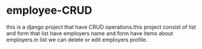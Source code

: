 # employee-CRUD
this is a django project that have CRUD operations.this project consist of list and form that list have employers name and form have items about employers.in list we can delete or edit employers profile.

